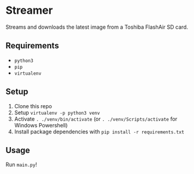 # Streamer

Streams and downloads the latest image from a Toshiba FlashAir SD card.

## Requirements

* `python3`
* `pip`
* `virtualenv`

## Setup

1. Clone this repo
2. Setup `virtualenv -p python3 venv`
3. Activate `. ./venv/bin/activate` (or `. ./venv/Scripts/activate` for Windows Powershell)
4. Install package dependencies with `pip install -r requirements.txt`

## Usage

Run `main.py`!